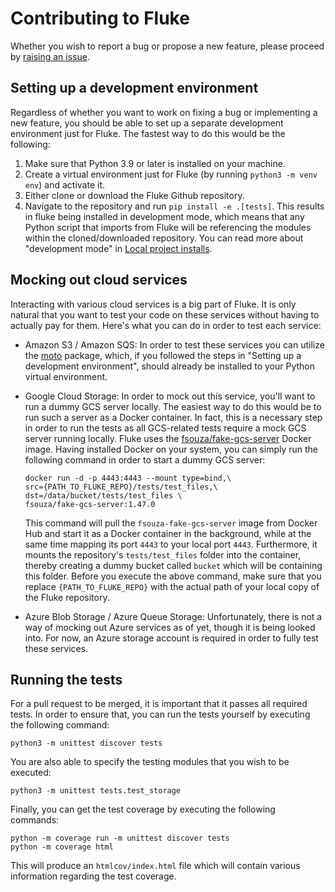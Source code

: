 
Contributing to Fluke
============================

Whether you wish to report a bug or propose a new feature,
please proceed by [raising an issue][raise-issue].

Setting up a development environment
-------------------------------------
Regardless of whether you want to work on fixing a bug or implementing a new feature,
you should be able to set up a separate development environment just for Fluke. The
fastest way to do this would be the following:

1. Make sure that Python 3.9 or later is installed on your machine.
2. Create a virtual environment just for Fluke (by running ``python3 -m venv env``) and activate it.
3. Either clone or download the Fluke Github repository.
4. Navigate to the repository and run ``pip install -e .[tests]``.
   This results in fluke being installed in development mode,
   which means that any Python script that imports from Fluke
   will be referencing the modules within the cloned/downloaded
   repository. You can read more about "development mode" in
   [Local project installs](https://pip.pypa.io/en/stable/topics/local-project-installs/).


Mocking out cloud services
-------------------------------------

Interacting with various cloud services is a big part of Fluke.
It is only natural that you want to test your code on these
services without having to actually pay for them. Here's what
you can do in order to test each service:

- Amazon S3 / Amazon SQS: In order to test these services you can utilize
  the [moto](https://pypi.org/project/moto/) package, which, if you followed
  the steps in "Setting up a development environment", should already be
  installed to your Python virtual environment.

- Google Cloud Storage: In order to mock out this service, you'll
  want to run a dummy GCS server locally. The easiest way to do this
  would be to run such a server as a Docker container. In fact, this
  is a necessary step in order to run the tests as all GCS-related
  tests require a mock GCS server running locally. Fluke uses the
  [fsouza/fake-gcs-server](https://hub.docker.com/r/fsouza/fake-gcs-server)
  Docker image. Having installed Docker on your system, you can simply
  run the following command in order to start a dummy GCS server:
  ```
  docker run -d -p 4443:4443 --mount type=bind,\
  src={PATH_TO_FLUKE_REPO}/tests/test_files,\
  dst=/data/bucket/tests/test_files \
  fsouza/fake-gcs-server:1.47.0
  ``````
  This command will pull the ``fsouza-fake-gcs-server`` image from Docker Hub
  and start it as a Docker container in the background, while at the same time
  mapping its port `4443` to your local port `4443`. Furthermore, it mounts the
  repository's ``tests/test_files`` folder into the container, thereby creating
  a dummy bucket called ``bucket`` which will be containing this folder. Before
  you execute the above command, make sure that you replace ``{PATH_TO_FLUKE_REPO}``
  with the actual path of your local copy of the Fluke repository.

- Azure Blob Storage / Azure Queue Storage: Unfortunately, there is not a way
  of mocking out Azure services as of yet, though it is being looked into.
  For now, an Azure storage account is required in order to fully test these services.

Running the tests
-------------------------------------
For a pull request to be merged, it is important that it passes all required
tests. In order to ensure that, you can run the tests yourself by executing
the following command:
```
python3 -m unittest discover tests
```
You are also able to specify the testing modules that
you wish to be executed:
```
python3 -m unittest tests.test_storage
```
Finally, you can get the test coverage by executing the following commands:
```
python -m coverage run -m unittest discover tests
python -m coverage html
```
This will produce an ``htmlcov/index.html`` file which will contain
various information regarding the test coverage.

<!-- MARKDOWN LINKS & IMAGES -->
[raise-issue]: https://github.com/manoss96/fluke/issues/new